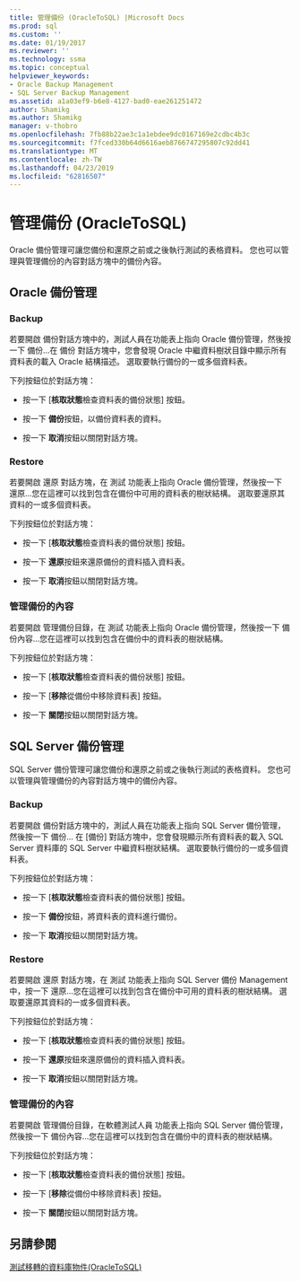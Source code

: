 ```yaml
---
title: 管理備份 (OracleToSQL) |Microsoft Docs
ms.prod: sql
ms.custom: ''
ms.date: 01/19/2017
ms.reviewer: ''
ms.technology: ssma
ms.topic: conceptual
helpviewer_keywords:
- Oracle Backup Management
- SQL Server Backup Management
ms.assetid: a1a03ef9-b6e8-4127-bad0-eae261251472
author: Shamikg
ms.author: Shamikg
manager: v-thobro
ms.openlocfilehash: 7fb88b22ae3c1a1ebdee9dc0167169e2cdbc4b3c
ms.sourcegitcommit: f7fced330b64d6616aeb8766747295807c92dd41
ms.translationtype: MT
ms.contentlocale: zh-TW
ms.lasthandoff: 04/23/2019
ms.locfileid: "62816507"
---
```

# <a name="managing-backups-oracletosql"></a>管理備份 (OracleToSQL)
Oracle 備份管理可讓您備份和還原之前或之後執行測試的表格資料。 您也可以管理與管理備份的內容對話方塊中的備份內容。  
  
## <a name="oracle-backup-management"></a>Oracle 備份管理  
  
### <a name="backup"></a>Backup  
若要開啟 備份對話方塊中的，測試人員在功能表上指向 Oracle 備份管理，然後按一下 備份...在 備份 對話方塊中，您會發現 Oracle 中繼資料樹狀目錄中顯示所有資料表的載入 Oracle 結構描述。 選取要執行備份的一或多個資料表。  
  
下列按鈕位於對話方塊：  
  
-   按一下 [**核取狀態**檢查資料表的備份狀態] 按鈕。  
  
-   按一下 **備份**按鈕，以備份資料表的資料。  
  
-   按一下 **取消**按鈕以關閉對話方塊。  
  
### <a name="restore"></a>Restore  
若要開啟 還原 對話方塊，在 測試 功能表上指向 Oracle 備份管理，然後按一下 還原...您在這裡可以找到包含在備份中可用的資料表的樹狀結構。 選取要還原其資料的一或多個資料表。  
  
下列按鈕位於對話方塊：  
  
-   按一下 [**核取狀態**檢查資料表的備份狀態] 按鈕。  
  
-   按一下 **還原**按鈕來還原備份的資料插入資料表。  
  
-   按一下 **取消**按鈕以關閉對話方塊。  
  
### <a name="managing-backup-contents"></a>管理備份的內容  
若要開啟 管理備份目錄，在 測試 功能表上指向 Oracle 備份管理，然後按一下 備份內容...您在這裡可以找到包含在備份中的資料表的樹狀結構。  
  
下列按鈕位於對話方塊：  
  
-   按一下 [**核取狀態**檢查資料表的備份狀態] 按鈕。  
  
-   按一下 [**移除**從備份中移除資料表] 按鈕。  
  
-   按一下 **關閉**按鈕以關閉對話方塊。  
  
## <a name="sql-server-backup-management"></a>SQL Server 備份管理  
SQL Server 備份管理可讓您備份和還原之前或之後執行測試的表格資料。 您也可以管理與管理備份的內容對話方塊中的備份內容。  
  
### <a name="backup"></a>Backup  
若要開啟 備份對話方塊中的，測試人員在功能表上指向 SQL Server 備份管理，然後按一下 備份... 在 [備份] 對話方塊中，您會發現顯示所有資料表的載入 SQL Server 資料庫的 SQL Server 中繼資料樹狀結構。 選取要執行備份的一或多個資料表。  
  
下列按鈕位於對話方塊：  
  
-   按一下 [**核取狀態**檢查資料表的備份狀態] 按鈕。  
  
-   按一下 **備份**按鈕，將資料表的資料進行備份。  
  
-   按一下 **取消**按鈕以關閉對話方塊。  
  
### <a name="restore"></a>Restore  
若要開啟 還原 對話方塊，在 測試 功能表上指向 SQL Server 備份 Management 中，按一下 還原...您在這裡可以找到包含在備份中可用的資料表的樹狀結構。 選取要還原其資料的一或多個資料表。  
  
下列按鈕位於對話方塊：  
  
-   按一下 [**核取狀態**檢查資料表的備份狀態] 按鈕。  
  
-   按一下 **還原**按鈕來還原備份的資料插入資料表。  
  
-   按一下 **取消**按鈕以關閉對話方塊。  
  
### <a name="managing-backup-contents"></a>管理備份的內容  
若要開啟 管理備份目錄，在軟體測試人員 功能表上指向 SQL Server 備份管理，然後按一下 備份內容...您在這裡可以找到包含在備份中的資料表的樹狀結構。  
  
下列按鈕位於對話方塊：  
  
-   按一下 [**核取狀態**檢查資料表的備份狀態] 按鈕。  
  
-   按一下 [**移除**從備份中移除資料表] 按鈕。  
  
-   按一下 **關閉**按鈕以關閉對話方塊。  
  
## <a name="see-also"></a>另請參閱  
[測試移轉的資料庫物件&#40;OracleToSQL&#41;](../../ssma/oracle/testing-migrated-database-objects-oracletosql.md)  
  
